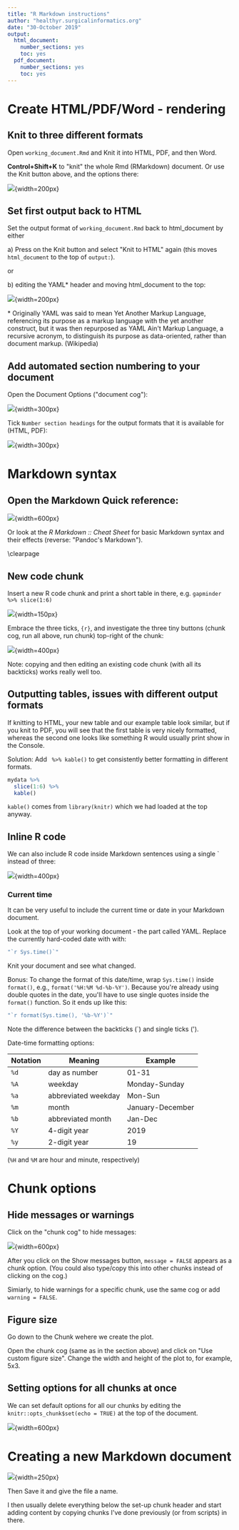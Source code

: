 ```yaml
---
title: "R Markdown instructions"
author: "healthyr.surgicalinformatics.org"
date: "30-October 2019"
output:
  html_document:
    number_sections: yes
    toc: yes
  pdf_document: 
    number_sections: yes
    toc: yes
---
```




# Create HTML/PDF/Word - rendering

## Knit to three different formats

Open `working_document.Rmd` and Knit it into HTML, PDF, and then Word.


**Control+Shift+K** to "knit" the whole Rmd (RMarkdown) document. Or use the Knit button above, and the options there:

![](knit_button.png){width=200px}



## Set first output back to HTML

Set the output format of `working_document.Rmd` back to html_document by either

a) Press on the Knit button and select "Knit to HTML" again (this moves `html_document` to the top of `output:`).

or

b) editing the YAML* header and moving html_document to the top:

![](yaml_header.png){width=200px}

\* Originally YAML was said to mean Yet Another Markup Language, referencing its purpose as a markup language with the yet another construct, but it was then repurposed as YAML Ain't Markup Language, a recursive acronym, to distinguish its purpose as data-oriented, rather than document markup. (Wikipedia)

## Add automated section numbering to your document

Open the Document Options ("document cog"):

![](document_cog.png){width=300px}

Tick `Number section headings` for the output formats that it is available for (HTML, PDF):


![](document_cog_open.png){width=300px}



# Markdown syntax

## Open the Markdown Quick reference:

![](markdown_quick_reference.png){width=600px}

Or look at the  *R Markdown :: Cheat Sheet* for basic Markdown syntax and their effects (reverse: "Pandoc's Markdown").

\clearpage




## New code chunk

Insert a new R code chunk and print a short table in there, e.g. `gapminder %>% slice(1:6)`

![](insert_chunk.png){width=150px}

Embrace the three ticks, `{r}`, and investigate the three tiny buttons (chunk cog, run all above, run chunk) top-right of the chunk:

![](new_chunk.png){width=400px}

Note: copying and then editing an existing code chunk (with all its backticks) works really well too.


## Outputting tables, issues with different output formats

If knitting to HTML, your new table and our example table look similar, but if you knit to PDF, you will see that the first table is very nicely formatted, whereas the second one looks like something R would usually print show in the Console.

Solution: Add ` %>% kable()`  to get consistently better formatting in different formats.


```r
mydata %>% 
  slice(1:6) %>% 
  kable()
```

`kable()` comes from `library(knitr)` which we had loaded at the top anyway.


## Inline R code

We can also include R code inside Markdown sentences using a single \` instead of three:

![](inline_r.png){width=400px}

### Current time

It can be very useful to include the current time or date in your Markdown document.

Look at the top of your working document - the part called YAML. Replace the currently hard-coded date with with:


```r
"`r Sys.time()`"
```

Knit your document and see what changed.
 
Bonus:
To change the format of this date/time, wrap `Sys.time()` inside `format()`, e.g., `format('%H:%M %d-%b-%Y')`. Because you're already using double quotes in the date, you'll have to use single quotes inside the `format()` function. So it ends up like this: 


```r
"`r format(Sys.time(), '%b-%Y')`"
```


Note the difference between the backticks (`) and single ticks (').

Date-time formatting options:

| Notation | Meaning             | Example |
|----------|---------            |---------|
|`%d`        |day as number        |01-31|
|`%A`        |weekday              |Monday-Sunday|
|`%a`        |abbreviated weekday  |Mon-Sun|
|`%m`        |month                |January-December|
|`%b`        |abbreviated month    |Jan-Dec|
|`%Y`        |4-digit year         |2019|
|`%y`        |2-digit year         |19|

(`%H` and `%M` are hour and minute, respectively)

# Chunk options

## Hide messages or warnings

Click on the "chunk cog" to hide messages:

![](chunk_cog.png){width=600px}

After you click on the Show messages button, `message = FALSE` appears as a chunk option. (You could also type/copy this into other chunks instead of clicking on the cog.)

Simiarly, to hide warnings for a specific chunk, use the same cog or add `warning = FALSE`.

## Figure size

Go down to the Chunk wehere we create the plot.

Open the chunk cog (same as in the section above) and click on "Use custom figure size". Change the width and height of the plot to, for example, 5x3.

## Setting options for all chunks at once

We can set default options for all our chunks by editing the `knitr::opts_chunk$set(echo = TRUE)` at the top of the document. 

![](set_chunk_options.png){width=600px}

# Creating a new Markdown document

![](new_markdown.png){width=250px}

Then Save it and give the file a name.

I then usually delete everything below the set-up chunk header and start adding content by copying chunks I've done previously (or from scripts) in there.
